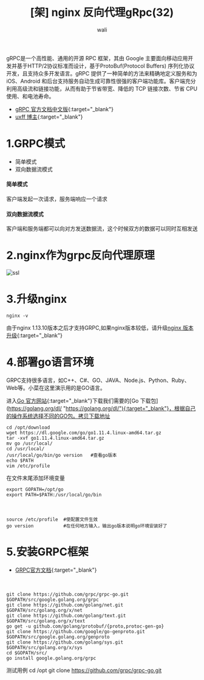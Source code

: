﻿---
layout: post
title: '[架] nginx 反向代理gRpc(32)'  #标题
tagline:  nginx 反向代理GRPC
category: nginx      #分类
author: wali    #作者
tag: nginx     #标签
ghurl:        #github url
ghurl_zip:    #github zip下载
comments: true

post_nav: ["1.GRPC模式","2.nginx作为grpc反向代理原理","3.升级nginx","4.部署go语言环境","5.安装GRPC框架"]
group_tag: nginx教程
---

gRPC是一个高性能、通用的开源 RPC 框架，其由 Google 主要面向移动应用开发并基于HTTP/2协议标准而设计，基于ProtoBuf(Protocol Buffers) 序列化协议开发，且支持众多开发语言。gRPC 提供了一种简单的方法来精确地定义服务和为 iOS、Android 和后台支持服务自动生成可靠性很强的客户端功能库。客户端充分利用高级流和链接功能，从而有助于节省带宽、降低的 TCP 链接次数、节省 CPU 使用、和电池寿命。

- [gRPC 官方文档中文版](https://doc.oschina.net/grpc?t=58008 "https://doc.oschina.net/grpc?t=58008"){:target="_blank"}
- [uxff 博主](https://blog.csdn.net/xuduorui/article/details/78278808 "https://blog.csdn.net/xuduorui/article/details/78278808"){:target="_blank"}

# 1.GRPC模式

- 简单模式
- 双向数据流模式

#### 简单模式

客户端发起一次请求，服务端响应一个请求

#### 双向数据流模式

客户端和服务端都可以向对方发送数据流，这个时候双方的数据可以同时互相发送

# 2.nginx作为grpc反向代理原理

![ssl](http://walidream.com:9999/blogImage/nginx/nginx_62.jpg)


# 3.升级nginx

	nginx -v

由于nginx 1.13.10版本之后才支持GRPC,如果nginx版本较低，请升级[nginx 版本升级](nginx/2019/01/05/nginx-24.html "nginx/2019/01/05/nginx-24.html"){:target="_blank"}

# 4.部署go语言环境

GRPC支持很多语言，如C++、C#、GO、JAVA、Node.js、Python、Ruby、Web等。小菜在这里演示用的是GO语言。

进入[Go 官方网站](https://golang.org/ "https://golang.org/"){:target="_blank"}下载我们需要的[Go 下载包](https://golang.org/dl/ "https://golang.org/dl/"){:target="_blank"}，根据自己的操作系统选择不同的GO包。拷贝下载地址

	cd /opt/download
	wget https://dl.google.com/go/go1.11.4.linux-amd64.tar.gz
	tar -xvf go1.11.4.linux-amd64.tar.gz 
	mv go /usr/local/
	cd /usr/local/
	/usr/local/go/bin/go version   #查看go版本
	echo $PATH                     
	vim /etc/profile

在文件末尾添加环境变量

```linux
export GOPATH=/opt/go
export PATH=$PATH:/usr/local/go/bin
```
　　　

	source /etc/profile  #使配置文件生效
	go version           #在任何地方输入，输出go版本说明go环境安装好了

# 5.安装GRPC框架

- [GRPC官方文档](https://grpc.io/docs/ "https://grpc.io/docs/"){:target="_blank"}

　　　　
```linux
git clone https://github.com/grpc/grpc-go.git $GOPATH/src/google.golang.org/grpc
git clone https://github.com/golang/net.git $GOPATH/src/golang.org/x/net
git clone https://github.com/golang/text.git $GOPATH/src/golang.org/x/text
go get -u github.com/golang/protobuf/{proto,protoc-gen-go}
git clone https://github.com/google/go-genproto.git $GOPATH/src/google.golang.org/genproto
git clone https://github.com/golang/sys.git $GOPATH/src/golang.org/x/sys
cd $GOPATH/src/
go install google.golang.org/grpc
```

测试用例
	cd /opt
	git clone https://github.com/grpc/grpc-go.git




















































